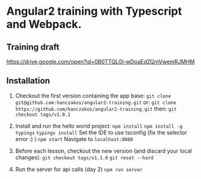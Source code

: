 # Angular2 training with Typescript and Webpack.

## Training draft

https://drive.google.com/open?id=0B0TTQL0I-wDoaEdZQmVwemRJMHM

## Installation

1. Checkout the first version containing the app base:
`git clone git@github.com:hanczakos/angular2-training.git`
or:
`git clone https://github.com/hanczakos/angular2-training.git`
then:
`git checkout tags/v1.0.1`

2. Install and run the hello world project:
`npm install`
`npm install -g typings`
`typings install`
Set the IDE to use tsconfig
(fix the selector error :) )
`npm start`
Navigate to `localhost:8080`

3. Before each lesson, checkout the new version (and discard your local changes):
`git checkout tags/v1.1.0`
`git reset --hard`

4. Run the server for api calls (day 2)
`npm run server`

